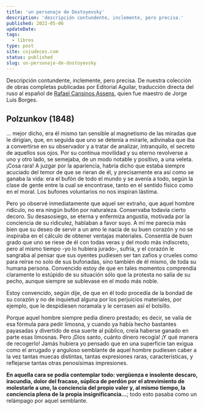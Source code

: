 ```yaml
---
title: 'un personaje de Dostoyevsky'
description: 'descripción contundente, inclemente, pero precisa.'
published: 2022-05-06
updateDate:
tags:
  - libros
type: post
site: cojudeces.com
status: published
slug: un-personaje-de-dostoyevsky
---
```


Descripción contundente, inclemente, pero precisa. De nuestra colección de obras completas publicadas por Editorial Aguilar, traducción directa del ruso al español de [Rafael Cansinos Assens](https://es.wikipedia.org/wiki/Rafael_Cansinos_Assens?ref=cojudeces.com), quien fue maestro de Jorge Luis Borges.

## Polzunkov (1848)

... mejor dicho, era él mismo tan sensible al magnetismo de las miradas que le dirigían, que, en seguida que uno se detenía a mirarle, adivinaba que iba a convertirse en su observador y a tratar de analizar, intranquilo, el secreto de aquellos sus ojos. Por su continua movilidad y su eterno revolverse a uno y otro lado, se semejaba, de un modo notable y positivo, a una veleta. ¡Cosa rara! A juzgar por la apariencia, habría dicho que estaba siempre acuciado del temor de que se rieran de él, y precisamente era así como se ganaba la vida: era el bufón de todo el mundo y se avenía a todo, según la clase de gente entre la cual se encontrase, tanto en el sentido físico como en el moral. Los bufones voluntarios no nos inspiran lástima.

Pero yo observé inmediatamente que aquel ser extraño, que aquel hombre ridículo, no era ningún bufón por naturaleza. Conservaba todavía cierto decoro. Su desasosiego, se eterna y enfermiza angustia, motivada por la conciencia de su ridiculez, hablaban a favor suyo. A mí me parecía más bien que su deseo de servir a un amo le nacía de su buen corazón y no se inspiraba en el cálculo de obtener ventajas materiales. Consentía de buen grado que uno se riese de él con todas veras y del modo más indiscreto, pero al mismo tiempo -yo lo hubiera jurado-, sufría, y el corazón le sangraba al pensar que sus oyentes pudiesen ser tan zafios y crueles como para reírse no solo de sus bufonadas, sino también de él mismo, de toda su humana persona. Convencido estoy de que en tales momentos comprendía claramente lo estúpido de su situación sólo que la protesta no salía de su pecho, aunque siempre se sublevase en el modo más noble.

Estoy convencido, según dije, de que en él todo procedía de la bondad de su corazón y no de inquietud alguna por los perjuicios materiales, por ejemplo, que le despidiesen noramala y le cerrasen así el bolsillo.

Porque aquel hombre siempre pedía dinero prestado; es decir, se valía de esa fórmula para pedir limosna, y cuando ya había hecho bastantes payasadas y divertido de esa suerte al público, creía haberse ganado en parte esas limosnas. Pero ¡Dios santo, cuánto dinero recogía! ¡Y qué manera de recogerlo! Jamás hubiera yo pensado que en una superficie tan exigua como el arrugado y anguloso semblante de aquel hombre pudiesen caber a la vez tantas muecas distintas, tantas expresiones raras, características, y reflejarse tantas otras penosísimas impresiones.

**En aquella cara se podía contemplar todo: vergüenza e insolente descaro, iracundia, dolor del fracaso, súplica de perdón por el atrevimiento de molestarle a uno, la conciencia del propio valer y, al mismo tiempo, la conciencia plena de la propia insignificancia...**; todo esto pasaba como un relámpago por aquel semblante.

